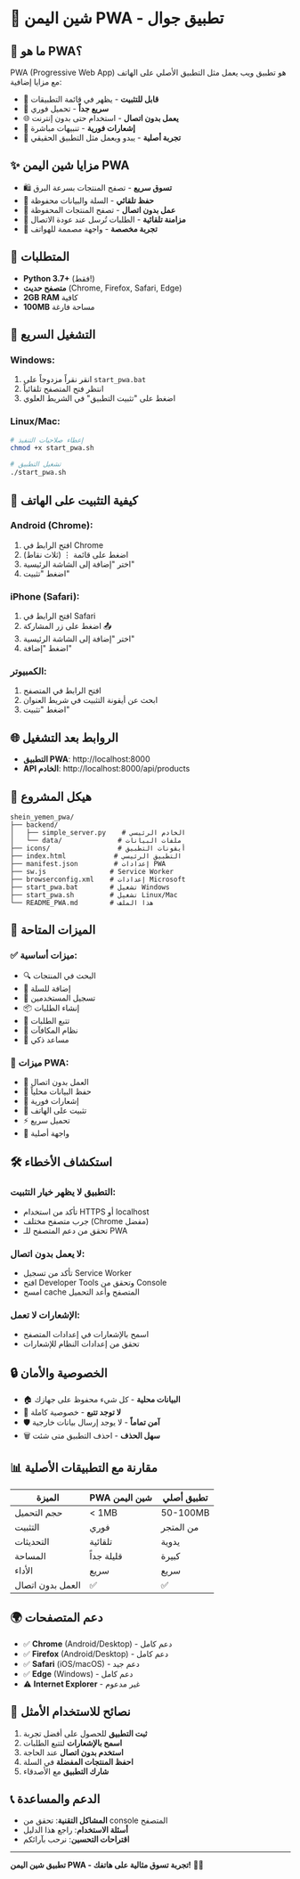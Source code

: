 # 📱 شين اليمن PWA - تطبيق جوال

## 🌟 ما هو PWA؟
PWA (Progressive Web App) هو تطبيق ويب يعمل مثل التطبيق الأصلي على الهاتف مع مزايا إضافية:

- 📱 **قابل للتثبيت** - يظهر في قائمة التطبيقات
- 🚀 **سريع جداً** - تحميل فوري
- 🌐 **يعمل بدون اتصال** - استخدام حتى بدون إنترنت
- 🔔 **إشعارات فورية** - تنبيهات مباشرة
- 🎨 **تجربة أصلية** - يبدو ويعمل مثل التطبيق الحقيقي

## ✨ مزايا شين اليمن PWA
- 🛍️ **تسوق سريع** - تصفح المنتجات بسرعة البرق
- 💾 **حفظ تلقائي** - السلة والبيانات محفوظة
- 📶 **عمل بدون اتصال** - تصفح المنتجات المحفوظة
- 🔄 **مزامنة تلقائية** - الطلبات تُرسل عند عودة الاتصال
- 🎯 **تجربة مخصصة** - واجهة مصممة للهواتف

## 🔧 المتطلبات
- **Python 3.7+** (فقط!)
- **متصفح حديث** (Chrome, Firefox, Safari, Edge)
- **2GB RAM** كافية
- **100MB** مساحة فارغة

## 🚀 التشغيل السريع

### Windows:
1. انقر نقراً مزدوجاً على `start_pwa.bat`
2. انتظر فتح المتصفح تلقائياً
3. اضغط على "تثبيت التطبيق" في الشريط العلوي

### Linux/Mac:
```bash
# إعطاء صلاحيات التنفيذ
chmod +x start_pwa.sh

# تشغيل التطبيق
./start_pwa.sh
```

## 📱 كيفية التثبيت على الهاتف

### Android (Chrome):
1. افتح الرابط في Chrome
2. اضغط على قائمة ⋮ (ثلاث نقاط)
3. اختر "إضافة إلى الشاشة الرئيسية"
4. اضغط "تثبيت"

### iPhone (Safari):
1. افتح الرابط في Safari
2. اضغط على زر المشاركة 📤
3. اختر "إضافة إلى الشاشة الرئيسية"
4. اضغط "إضافة"

### الكمبيوتر:
1. افتح الرابط في المتصفح
2. ابحث عن أيقونة التثبيت في شريط العنوان
3. اضغط "تثبيت"

## 🌐 الروابط بعد التشغيل
- **التطبيق PWA**: http://localhost:8000
- **API الخادم**: http://localhost:8000/api/products

## 📁 هيكل المشروع
```
shein_yemen_pwa/
├── backend/
│   ├── simple_server.py    # الخادم الرئيسي
│   └── data/              # ملفات البيانات
├── icons/                 # أيقونات التطبيق
├── index.html            # التطبيق الرئيسي
├── manifest.json         # إعدادات PWA
├── sw.js                # Service Worker
├── browserconfig.xml    # إعدادات Microsoft
├── start_pwa.bat        # تشغيل Windows
├── start_pwa.sh         # تشغيل Linux/Mac
└── README_PWA.md        # هذا الملف
```

## 🎯 الميزات المتاحة

### ✅ ميزات أساسية:
- 🔍 البحث في المنتجات
- 🛒 إضافة للسلة
- 👤 تسجيل المستخدمين
- 📦 إنشاء الطلبات
- 📍 تتبع الطلبات
- 🎁 نظام المكافآت
- 🤖 مساعد ذكي

### 📱 ميزات PWA:
- 🔄 العمل بدون اتصال
- 💾 حفظ البيانات محلياً
- 🔔 إشعارات فورية
- 📲 تثبيت على الهاتف
- ⚡ تحميل سريع
- 🎨 واجهة أصلية

## 🛠️ استكشاف الأخطاء

### التطبيق لا يظهر خيار التثبيت:
- تأكد من استخدام HTTPS أو localhost
- جرب متصفح مختلف (Chrome مفضل)
- تحقق من دعم المتصفح للـ PWA

### لا يعمل بدون اتصال:
- تأكد من تسجيل Service Worker
- افتح Developer Tools وتحقق من Console
- امسح cache المتصفح وأعد التحميل

### الإشعارات لا تعمل:
- اسمح بالإشعارات في إعدادات المتصفح
- تحقق من إعدادات النظام للإشعارات

## 🔒 الخصوصية والأمان
- 🏠 **البيانات محلية** - كل شيء محفوظ على جهازك
- 🔐 **لا توجد تتبع** - خصوصية كاملة
- 🛡️ **آمن تماماً** - لا يوجد إرسال بيانات خارجية
- 🗑️ **سهل الحذف** - احذف التطبيق متى شئت

## 📊 مقارنة مع التطبيقات الأصلية

| الميزة | PWA شين اليمن | تطبيق أصلي |
|--------|---------------|-------------|
| حجم التحميل | < 1MB | 50-100MB |
| التثبيت | فوري | من المتجر |
| التحديثات | تلقائية | يدوية |
| المساحة | قليلة جداً | كبيرة |
| الأداء | سريع | سريع |
| العمل بدون اتصال | ✅ | ✅ |

## 🌍 دعم المتصفحات
- ✅ **Chrome** (Android/Desktop) - دعم كامل
- ✅ **Firefox** (Android/Desktop) - دعم كامل
- ✅ **Safari** (iOS/macOS) - دعم جيد
- ✅ **Edge** (Windows) - دعم كامل
- ⚠️ **Internet Explorer** - غير مدعوم

## 🚀 نصائح للاستخدام الأمثل
1. **ثبت التطبيق** للحصول على أفضل تجربة
2. **اسمح بالإشعارات** لتتبع الطلبات
3. **استخدم بدون اتصال** عند الحاجة
4. **احفظ المنتجات المفضلة** في السلة
5. **شارك التطبيق** مع الأصدقاء

## 📞 الدعم والمساعدة
- **المشاكل التقنية**: تحقق من console المتصفح
- **أسئلة الاستخدام**: راجع هذا الدليل
- **اقتراحات التحسين**: نرحب بآرائكم

---

**تطبيق شين اليمن PWA - تجربة تسوق مثالية على هاتفك!** 📱✨
